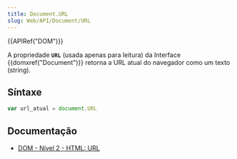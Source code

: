 ```yaml
---
title: Document.URL
slug: Web/API/Document/URL
---
```


{{APIRef("DOM")}}

A propriedade **`URL`** (usada apenas para leitura) da Interface {{domxref("Document")}} retorna a URL atual do navegador como um texto (string).

## Síntaxe

```js
var url_atual = document.URL
```

## Documentação

- [DOM - Nível 2 - HTML: URL](https://www.w3.org/TR/DOM-Level-2-HTML/html.html#ID-46183437)
